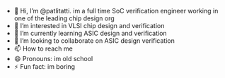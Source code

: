 - 👋 Hi, I’m @patlitatti. im a full time SoC verification engineer working in one of the leading chip design org
- 👀 I’m interested in VLSI chip design and verification
- 🌱 I’m currently learning ASIC design and verification
- 💞️ I’m looking to collaborate on ASIC design verification
- 📫 How to reach me 
- 😄 Pronouns: im old school
- ⚡ Fun fact: im boring

<!---
patlitatti/patlitatti is a ✨ special ✨ repository because its `README.md` (this file) appears on your GitHub profile.
You can click the Preview link to take a look at your changes.
--->
